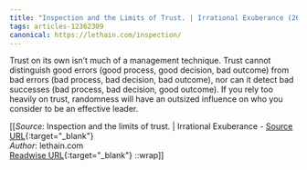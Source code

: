 ```yaml
---
title: "Inspection and the Limits of Trust. | Irrational Exuberance (260275337)"
tags: articles-12362309
canonical: https://lethain.com/inspection/
---
```


Trust on its own isn’t much of a management technique. Trust cannot distinguish good errors (good process, good decision, bad outcome) from bad errors (bad process, bad decision, bad outcome), nor can it detect bad successes (bad process, bad decision, good outcome). If you rely too heavily on trust, randomness will have an outsized influence on who you consider to be an effective leader.


[[_Source_: Inspection and the limits of trust. | Irrational Exuberance - [Source URL](https://lethain.com/inspection/){:target="_blank"}<br>
_Author_: lethain.com<br>
[Readwise URL](https://readwise.io/open/260275337){:target="_blank"}
::wrap]]